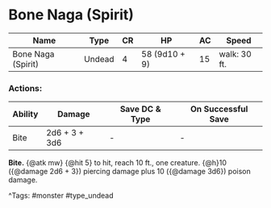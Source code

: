 # Bone Naga (Spirit)

| Name | Type | CR | HP | AC | Speed |
|------|------|----|----|----|-------|
| Bone Naga (Spirit) | Undead | 4 | 58 (9d10 + 9) | 15 | walk: 30 ft. |

### Actions:

| Ability | Damage | Save DC & Type | On Successful Save |
|---------|--------|----------------|--------------------|
| Bite | 2d6 + 3 + 3d6 | - | - |


**Bite.** {@atk mw} {@hit 5} to hit, reach 10 ft., one creature. {@h}10 ({@damage 2d6 + 3}) piercing damage plus 10 ({@damage 3d6}) poison damage.

^Tags: #monster #type_undead